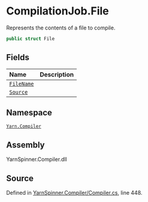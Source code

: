 # CompilationJob.File

Represents the contents of a file to compile.

```csharp
public struct File
```

## Fields

| Name | Description |
| :--- | :--- |
| [`FileName`](compilationjob.file.filename.md) |  |
| [`Source`](compilationjob.file.source.md) |  |

## Namespace

[`Yarn.Compiler`](../)

## Assembly

YarnSpinner.Compiler.dll

## Source

Defined in [YarnSpinner.Compiler/Compiler.cs](https://github.com/YarnSpinnerTool/YarnSpinner//blob/develop/YarnSpinner.Compiler/Compiler.cs#L448), line 448.


